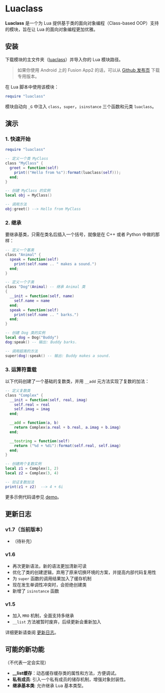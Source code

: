 # Luaclass

**Luaclass** 是一个为 Lua 提供基于类的面向对象编程（Class-based OOP）支持的模块，旨在让 Lua 的面向对象编程更加优雅。


## 安装

下载模块的主文件夹（[luaclass](https://github.com/blanhhy/luaclass/blob/main/luaclass)）并导入你的 Lua 模块路径。

>如果你使用 Android 上的 Fusion App2 的话，可以从 [Github 发布页](https://github.com/blanhhy/luaclass/releases) 下载专用版本。

在 Lua 脚本中使用该模块：

```lua
require "luaclass"
```

模块自动向 `_G` 中注入 `class`，`super`，`isinstance` 三个函数和元类 `luaclass`。

## 演示

### 1. 快速开始

```lua
require "luaclass"

-- 定义一个类 MyClass
class "MyClass" {
  greet = function(self)
    print(("Hello from %s"):format(luaclass(self)));
  end;
}

-- 创建 MyClass 的实例
local obj = MyClass()

-- 调用方法
obj:greet() --> Hello from MyClass
```

### 2. 继承

要继承基类，只需在类名后插入一个括号，就像是在 C++ 或者 Python 中做的那样：

```lua
-- 定义一个基类
class "Animal" {
  speak = function(self)
    print(self.name .. " makes a sound.")
  end;
}

-- 定义一个子类
class "Dog"(Animal) -- 继承 Animal 类
{
  __init = function(self, name)
    self.name = name
  end;
  speak = function(self)
    print(self.name .. " barks.")
  end;
}

-- 创建 Dog 类的实例
local dog = Dog("Buddy")
dog:speak() -- 输出: Buddy barks.

-- 调用超类的方法
super(dog):speak() -- 输出: Buddy makes a sound.
```

### 3. 运算符重载

以下代码创建了一个基础的复数类，并用 `__add` 元方法实现了复数的加法：

```lua
-- 定义复数类
class "Complex" {
  __init = function(self, real, imag)
    self.real = real
    self.imag = imag
  end;

  __add = function(a, b)
    return Complex(a.real + b.real, a.imag + b.imag)
  end;

  __tostring = function(self)
    return ("%d + %di"):format(self.real, self.imag)
  end;
}

-- 创建两个复数实例
local z1 = Complex(1, 2)
local z2 = Complex(3, 4)

-- 验证复数加法
print(z1 + z2)  --> 4 + 6i
```

更多示例代码请参见 [demo](https://github.com/blanhhy/luaclass/blob/main/demo)。

## 更新日志

### v1.7（当前版本）

- （待补充）

### v1.6

- 再次更新语法，新的语法更加清新可读
- 优化了类的创建逻辑，弃用了原来切换环境的方案，并提高内部代码复用性
- 为 `super` 函数的调用结果加入了缓存机制
- 现在发生单调性冲突时，会拒绝创建类
- 新增了 `isinstance` 函数

### v1.5

- 加入 `MRO` 机制，全面支持多继承
- `__list` 方法被暂时废弃，后续更新会重新加入

详细更新请查阅 [更新日志](https://github.com/blanhhy/luaclass/blob/main/changelog.md)。

## 可能的新功能

（不代表一定会实现）

- **__list缓存**：动态缓存缓存类的属性和方法，方便调试。
- **私有成员**: 引入一个私有成员的储存机制，增强对象封装性。
- **继承基本类**: 允许继承 Lua 基本类型。